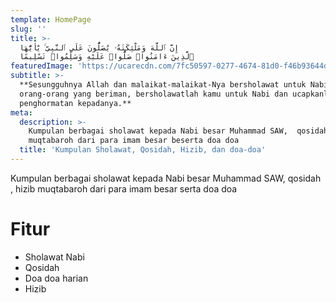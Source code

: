 ```yaml
---
template: HomePage
slug: ''
title: >-
  إِنَّ ٱللَّهَ وَمَلَٰٓئِكَتَهُۥ يُصَلُّونَ عَلَى ٱلنَّبِىِّ ۚ يَٰٓأَيُّهَا
  ٱلَّذِينَ ءَامَنُوا۟ صَلُّوا۟ عَلَيْهِ وَسَلِّمُوا۟ تَسْلِيمًا 
featuredImage: 'https://ucarecdn.com/7fc50597-0277-4674-81d0-f46b93644dc1/'
subtitle: >-
  **Sesungguhnya Allah dan malaikat-malaikat-Nya bersholawat untuk Nabi. Hai
  orang-orang yang beriman, bersholawatlah kamu untuk Nabi dan ucapkanlah salam
  penghormatan kepadanya.**
meta:
  description: >-
    Kumpulan berbagai sholawat kepada Nabi besar Muhammad SAW,  qosidah , hizib
    muqtabaroh dari para imam besar beserta doa doa
  title: 'Kumpulan Sholawat, Qosidah, Hizib, dan doa-doa'
---
```

Kumpulan berbagai sholawat kepada Nabi besar Muhammad SAW,  qosidah , hizib muqtabaroh dari para imam besar serta doa doa

# Fitur

* Sholawat Nabi
* Qosidah
* Doa doa harian
* Hizib
